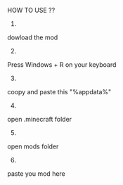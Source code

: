 HOW TO USE ??

1.
 dowload the mod

2.
  Press Windows  + R on your keyboard

3.
  coopy and paste this  "%appdata%"

4.
  open .minecraft folder

5.

  open mods folder

6.

  paste you mod here
